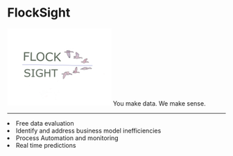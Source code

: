# FlockSight
<img src="card2.png" width="240"> You make data.  We make sense.
<hr>
<li> Free data evaluation
<li> Identify and address business model inefficiencies
<li> Process Automation and monitoring
<li> Real time predictions
